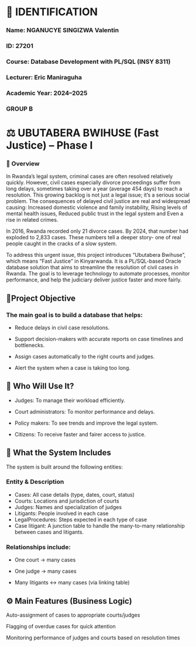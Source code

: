 # 👤 IDENTIFICATION

### Name: NGANUCYE SINGIZWA Valentin
### ID: 27201
### Course: Database Development with PL/SQL (INSY 8311)
### Lecturer: Eric Maniraguha
### Academic Year: 2024–2025
### GROUP B




# ⚖️ UBUTABERA BWIHUSE (Fast Justice) – Phase I

### 📌 Overview
In Rwanda’s legal system, criminal cases are often resolved relatively quickly. However, civil cases especially divorce proceedings suffer from long delays, sometimes taking over a year (average 454 days) to reach a resolution. This growing backlog is not just a legal issue; it’s a serious social problem. The consequences of delayed civil justice are real and widespread causing: Increased domestic violence and family instability, Rising levels of mental health issues, Reduced public trust in the legal system and Even a rise in related crimes.

In 2016, Rwanda recorded only 21 divorce cases. By 2024, that number had exploded to 2,833 cases. These numbers tell a deeper story- one of real people caught in the cracks of a slow system.

To address this urgent issue, this project introduces “Ubutabera Bwihuse”, which means “Fast Justice” in Kinyarwanda. It is a PL/SQL-based Oracle database solution that aims to streamline the resolution of civil cases in Rwanda. The goal is to leverage technology to automate processes, monitor performance, and help the judiciary deliver justice faster and more fairly.


 

## 🎯Project Objective

### The main goal is to build a database that helps:

- Reduce delays in civil case resolutions.

- Support decision-makers with accurate reports on case timelines and bottlenecks.

- Assign cases automatically to the right courts and judges.

- Alert the system when a case is taking too long.

## 👥 Who Will Use It?
- Judges: To manage their workload efficiently.

- Court administrators: To monitor performance and delays.

- Policy makers: To see trends and improve the legal system.

- Citizens: To receive faster and fairer access to justice.

## 🧱 What the System Includes
The system is built around the following entities:

### Entity & Description
- Cases: All case details (type, dates, court, status)
- Courts: Locations and jurisdiction of courts
- Judges: Names and specialization of judges
- Litigants: People involved in each case
- LegalProcedures: Steps expected in each type of case
- Case litigant: A junction table to handle the many-to-many relationship between cases and litigants.

  
### Relationships include:

- One court → many cases

- One judge → many cases

- Many litigants ↔ many cases (via linking table)

## ⚙️ Main Features (Business Logic)
Auto-assignment of cases to appropriate courts/judges

Flagging of overdue cases for quick attention

Monitoring performance of judges and courts based on resolution times















